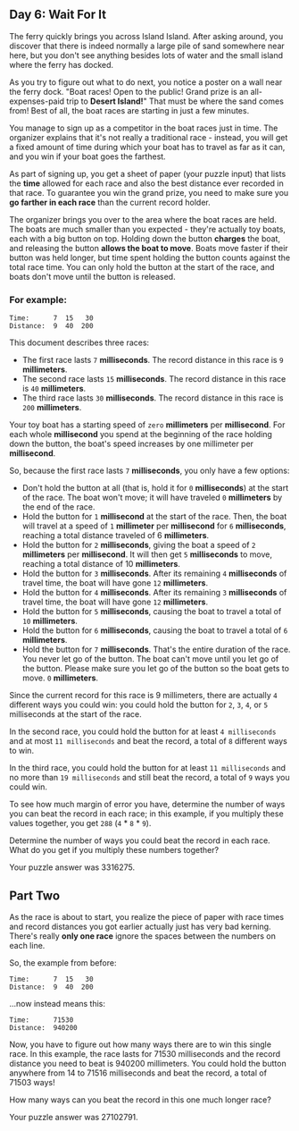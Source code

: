 ## Day 6: Wait For It 
The ferry quickly brings you across Island Island. After asking around, you discover that there is indeed normally a large pile of sand somewhere near here, but you don't see anything besides lots of water and the small island where the ferry has docked.

As you try to figure out what to do next, you notice a poster on a wall near the ferry dock. "Boat races! Open to the public! Grand prize is an all-expenses-paid trip to **Desert Island!**" That must be where the sand comes from! Best of all, the boat races are starting in just a few minutes.

You manage to sign up as a competitor in the boat races just in time. The organizer explains that it's not really a traditional race - instead, you will get a fixed amount of time during which your boat has to travel as far as it can, and you win if your boat goes the farthest.

As part of signing up, you get a sheet of paper (your puzzle input) that lists the **time** allowed for each race and also the best distance ever recorded in that race. To guarantee you win the grand prize, you need to make sure you **go farther in each race** than the current record holder.

The organizer brings you over to the area where the boat races are held. The boats are much smaller than you expected - they're actually toy boats, each with a big button on top. Holding down the button **charges** the boat, and releasing the button **allows the boat to move**. Boats move faster if their button was held longer, but time spent holding the button counts against the total race time. You can only hold the button at the start of the race, and boats don't move until the button is released.

### For example:
```
Time:      7  15   30
Distance:  9  40  200
```
This document describes three races:

* The first race lasts ```7``` **milliseconds**. The record distance in this race is ```9``` **millimeters**.
* The second race lasts ```15``` **milliseconds**. The record distance in this race is ```40``` **millimeters**.
* The third race lasts ```30``` **milliseconds**. The record distance in this race is ```200``` **millimeters**.

Your toy boat has a starting speed of ```zero``` **millimeters** per **millisecond**. For each whole **millisecond** you spend at the beginning of the race holding down the button, the boat's speed increases by one millimeter per **millisecond**.

So, because the first race lasts ```7``` **milliseconds**, you only have a few options:

* Don't hold the button at all (that is, hold it for ```0``` **milliseconds**) at the start of the race. The boat won't move; it will have traveled ```0``` **millimeters** by the end of the race.
* Hold the button for ```1``` **millisecond** at the start of the race. Then, the boat will travel at a speed of ```1``` **millimeter** per **millisecond** for ```6``` **milliseconds**, reaching a total distance traveled of 6 **millimeters**.
* Hold the button for ```2``` **milliseconds**, giving the boat a speed of ```2``` **millimeters** per **millisecond**. It will then get ```5``` **milliseconds** to move, reaching a total distance of 10 **millimeters**.
* Hold the button for ```3``` **milliseconds**. After its remaining ```4``` **milliseconds** of travel time, the boat will have gone ```12``` **millimeters**.
* Hold the button for ```4``` **milliseconds**. After its remaining ```3``` **milliseconds** of travel time, the boat will have gone ```12``` **millimeters**.
* Hold the button for ```5``` **milliseconds**, causing the boat to travel a total of ```10``` **millimeters**.
* Hold the button for ```6``` **milliseconds**, causing the boat to travel a total of ```6``` **millimeters**.
* Hold the button for ```7``` **milliseconds**. That's the entire duration of the race. You never let go of the button. The boat can't move until you let go of the button. Please make sure you let go of the button so the boat gets to move. ```0``` **millimeters**.

Since the current record for this race is 9 millimeters, there are actually ```4``` different ways you could win: you could hold the button for ```2```, ```3```, ```4```, or ```5``` milliseconds at the start of the race.

In the second race, you could hold the button for at least ```4 milliseconds``` and at most ```11 milliseconds``` and beat the record, a total of ```8``` different ways to win.

In the third race, you could hold the button for at least ```11 milliseconds``` and no more than ```19 milliseconds``` and still beat the record, a total of ```9``` ways you could win.

To see how much margin of error you have, determine the number of ways you can beat the record in each race; in this example, if you multiply these values together, you get ```288``` (```4``` * ```8``` * ```9```).

Determine the number of ways you could beat the record in each race. What do you get if you multiply these numbers together?

Your puzzle answer was 3316275.

## Part Two
As the race is about to start, you realize the piece of paper with race times and record distances you got earlier actually just has very bad kerning. There's really **only one race**  ignore the spaces between the numbers on each line.

So, the example from before:
```
Time:      7  15   30
Distance:  9  40  200
```
...now instead means this:
```
Time:      71530
Distance:  940200
```
Now, you have to figure out how many ways there are to win this single race. In this example, the race lasts for 71530 milliseconds and the record distance you need to beat is 940200 millimeters. You could hold the button anywhere from 14 to 71516 milliseconds and beat the record, a total of 71503 ways!

How many ways can you beat the record in this one much longer race?

Your puzzle answer was 27102791.
